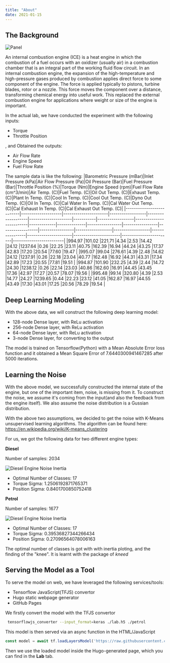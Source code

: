 ```yaml
---
title: "About"
date: 2021-01-15
---
```


## The Background
![Panel](https://raw.githubusercontent.com/ex172000/lab-web/master/docs/panel.png)

An internal combustion engine (ICE) is a heat engine in which the combustion of a fuel occurs with an oxidizer (usually air) in a combustion chamber that is an integral part of the working fluid flow circuit. In an internal combustion engine, the expansion of the high-temperature and high-pressure gases produced by combustion applies direct force to some component of the engine. The force is applied typically to pistons, turbine blades, rotor or a nozzle. This force moves the component over a distance, transforming chemical energy into useful work. This replaced the external combustion engine for applications where weight or size of the engine is important.

In the actual lab, we have conducted the experiment with the following inputs:
- Torque
- Throttle Position

, and Obtained the outputs:
- Air Flow Rate
- Engine Speed
- Fuel Flow Rate

The sample data is like the following:
|Barometric Pressure (mBar)|Inlet Pressure (kPa)|Air Flow Pressure (Pa)|Oil Pressure (Bar)|Fuel Pressure (Bar)|Throttle Position (%)|Torque (Nm)|Engine Speed (rpm)|Fuel Flow Rate (cm^3/min)|Air Temp. (C)|Fuel Temp. (C)|Oil Out Temp. (C)|Exhaust Temp. (C)|Plant In Temp. (C)|Cool In Temp. (C)|Cool Out Temp. (C)|Dyno Out Temp. (C)|Oil In Temp. (C)|Cal Water In Temp. (C)|Cal Water Out Temp. (C)|Cal Exhaust In Temp. (C)|Cal Exhaust Out Temp. (C)|
|--------------------------|--------------------|----------------------|------------------|-------------------|---------------------|-----------|------------------|-------------------------|-------------|--------------|-----------------|-----------------|------------------|-----------------|------------------|------------------|----------------|----------------------|-----------------------|------------------------|-------------------------|
|994.97                    |101.02              |221.71                |4.34              |2.53               |14.42                |24.12      |1237.64           |0.26                     |22.25        |23.11         |40.75            |162.39           |16.94             |44.24            |43.25             |17.37             |42.83           |17.20                 |20.54                  |77.60                   |19.47                    |
|995.07                    |99.04               |276.61                |4.39              |2.48               |14.62                |24.12      |1237.91           |0.26                     |22.18        |23.04         |40.77            |162.48           |16.92             |44.31            |43.31             |17.34             |42.89           |17.23                 |20.55                  |77.81                   |19.51                    |
|994.87                    |101.90              |232.25                |4.39              |2.44               |14.72                |24.30      |1238.12           |0.26                     |22.14        |23.03         |40.86            |162.60           |16.91             |44.45            |43.45             |17.36             |42.97           |17.27                 |20.57                  |78.07                   |19.56                    |
|995.48                    |99.14               |320.80                |4.39              |2.53               |14.77                |24.27      |1239.65           |0.44                     |22.23        |23.12         |41.05            |162.87           |16.97             |44.55            |43.49             |17.30             |43.01           |17.25                 |20.56                  |78.29                   |19.54                    |

## Deep Learning Modeling

With the above data, we will construct the following deep learning model:
- 128-node Dense layer, with ReLu activation
- 256-node Dense layer, with ReLu activation
- 64-node Dense layer, with ReLu activation
- 3-node Dense layer, for converting to the output

The model is trained on Tensorflow(Python) with a Mean Absolute Error loss function and it obtained a Mean Square Error of 7.6440300941467285 after 5000 iterations.

## Learning the Noise

With the above model, we successfully constructed the internal state of the engine, but one of the important item, noise, is missing from it. To construct the noise, we assume it's coming from the input(and also the feedback from the engine itself). We also assume the noise distribution is a Gussian distribution.

With the above two assumptions, we decided to get the noise with K-Means unsupervised learning algorithms. The algorithm can be found here: https://en.wikipedia.org/wiki/K-means_clustering

For us, we got the following data for two different engine types:

**Diesel**

Number of samples: 2034

![Diesel Engine Noise Inertia](https://raw.githubusercontent.com/ex172000/lab-web/master/docs/diesel.png)
- Optimal Number of Classes: 17
- Torque Sigma: 1.2506192871765371
- Position Sigma:  0.8401700850752418

**Petrol**

Number of samples: 1677

![Diesel Engine Noise Inertia](https://raw.githubusercontent.com/ex172000/lab-web/master/docs/petrol.png)

- Optimal Number of Classes: 17
- Torque Sigma: 0.39536827344266434
- Position Sigma: 0.27096564078006163

The optimal number of classes is got with with inertia ploting, and the finding of the "knee". It is learnt with the package of *kneed*

## Serving the Model as a Tool

To serve the model on web, we have leveraged the following services/tools:
- Tensorflow JavaScript(TFJS) convertor
- Hugo static webpage generator
- GitHub Pages

We firstly convert the model with the TFJS convertor
```bash
 tensorflowjs_converter --input_format=keras ./lab.h5 ./petrol
```

This model is then served via an async function in the HTML/JavaScript
```javascript
const model = await tf.loadLayersModel('https://raw.githubusercontent.com/zackzhu123/model.json');
```

Then we use the loaded model inside the Hugo-generated page, which you can find in the **Lab** tab.